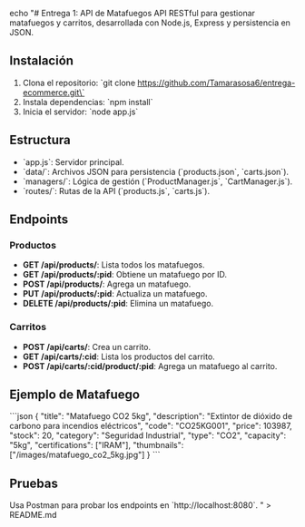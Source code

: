 echo "# Entrega 1: API de Matafuegos
API RESTful para gestionar matafuegos y carritos, desarrollada con Node.js, Express y persistencia en JSON.

## Instalación
1. Clona el repositorio: \`git clone https://github.com/Tamarasosa6/entrega-ecommerce.git\`
2. Instala dependencias: \`npm install\`
3. Inicia el servidor: \`node app.js\`

## Estructura
- \`app.js\`: Servidor principal.
- \`data/\`: Archivos JSON para persistencia (\`products.json\`, \`carts.json\`).
- \`managers/\`: Lógica de gestión (\`ProductManager.js\`, \`CartManager.js\`).
- \`routes/\`: Rutas de la API (\`products.js\`, \`carts.js\`).

## Endpoints
### Productos
- **GET /api/products/**: Lista todos los matafuegos.
- **GET /api/products/:pid**: Obtiene un matafuego por ID.
- **POST /api/products/**: Agrega un matafuego.
- **PUT /api/products/:pid**: Actualiza un matafuego.
- **DELETE /api/products/:pid**: Elimina un matafuego.

### Carritos
- **POST /api/carts/**: Crea un carrito.
- **GET /api/carts/:cid**: Lista los productos del carrito.
- **POST /api/carts/:cid/product/:pid**: Agrega un matafuego al carrito.

## Ejemplo de Matafuego
\`\`\`json
{
  \"title\": \"Matafuego CO2 5kg\",
  \"description\": \"Extintor de dióxido de carbono para incendios eléctricos\",
  \"code\": \"CO25KG001\",
  \"price\": 103987,
  \"stock\": 20,
  \"category\": \"Seguridad Industrial\",
  \"type\": \"CO2\",
  \"capacity\": \"5kg\",
  \"certifications\": [\"IRAM\"],
  \"thumbnails\": [\"/images/matafuego_co2_5kg.jpg\"]
}
\`\`\`

## Pruebas
Usa Postman para probar los endpoints en \`http://localhost:8080\`.
" > README.md
